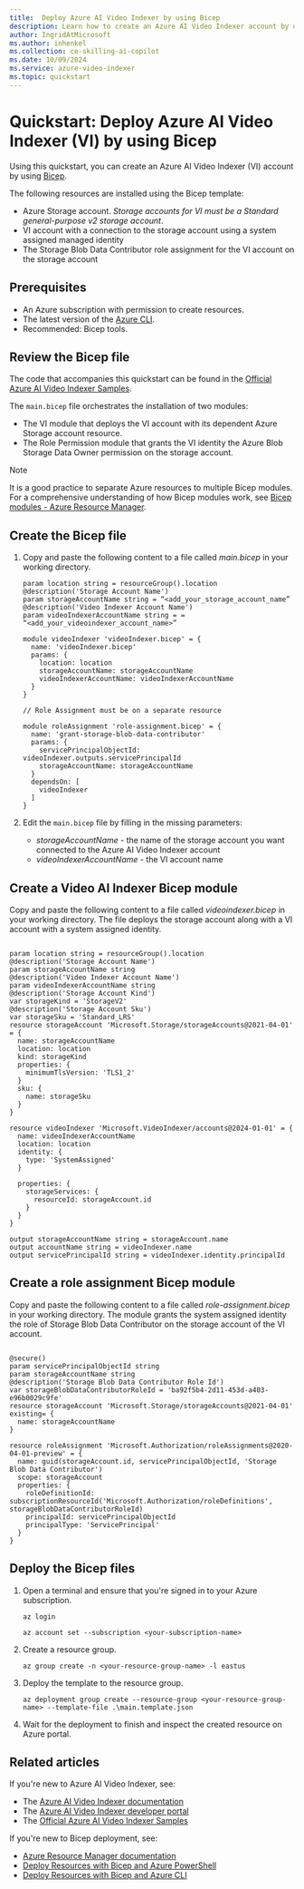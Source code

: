 ```yaml
---
title:  Deploy Azure AI Video Indexer by using Bicep
description: Learn how to create an Azure AI Video Indexer account by using a Bicep file.
author: IngridAtMicrosoft
ms.author: inhenkel
ms.collection: ce-skilling-ai-copilot
ms.date: 10/09/2024
ms.service: azure-video-indexer
ms.topic: quickstart
---
```


# Quickstart: Deploy Azure AI Video Indexer (VI) by using Bicep

Using this quickstart, you can create an Azure AI Video Indexer (VI) account by using [Bicep](/azure/azure-resource-manager/bicep/overview).

The following resources are installed using the Bicep template:

- Azure Storage account. *Storage accounts for VI must be a Standard general-purpose v2 storage account*.
- VI account with a connection to the storage account using a system assigned managed identity
- The Storage Blob Data Contributor role assignment for the VI account on the storage account

## Prerequisites

- An Azure subscription with permission to create resources.
- The latest version of the [Azure CLI](/cli/azure/install-azure-cli).
- Recommended: Bicep tools.

## Review the Bicep file

The code that accompanies this quickstart can be found in the [Official Azure AI Video Indexer Samples](https://github.com/Azure-Samples/azure-video-indexer-samples/tree/master/Deploy-Samples/bicep).

The `main.bicep` file orchestrates the installation of two modules:

- The VI module that deploys the VI account with its dependent Azure Storage account resource.
- The Role Permission module that grants the VI identity the Azure Blob Storage Data Owner permission on the storage account.

> [!NOTE]
> It is a good practice to separate Azure resources to multiple Bicep modules.  For a comprehensive understanding of how Bicep modules work, see [Bicep modules - Azure Resource Manager](/azure/azure-resource-manager/bicep/modules).

## Create the Bicep file

1. Copy and paste the following content to a file called *main.bicep* in your working directory.

    ```cli
    param location string = resourceGroup().location 
    @description('Storage Account Name') 
    param storageAccountName string = “<add_your_storage_account_name” 
    @description('Video Indexer Account Name') 
    param videoIndexerAccountName string = = “<add_your_videoindexer_account_name>” 
    
    module videoIndexer 'videoIndexer.bicep' = { 
      name: 'videoIndexer.bicep' 
      params: { 
        location: location 
        storageAccountName: storageAccountName 
        videoIndexerAccountName: videoIndexerAccountName 
      } 
    } 
    
    // Role Assignment must be on a separate resource  
    
    module roleAssignment 'role-assignment.bicep' = { 
      name: 'grant-storage-blob-data-contributor' 
      params: { 
        servicePrincipalObjectId: videoIndexer.outputs.servicePrincipalId 
        storageAccountName: storageAccountName 
      } 
      dependsOn: [ 
        videoIndexer 
      ] 
    } 
    
    ```

1. Edit the `main.bicep` file by filling in the missing parameters:
    
    - *storageAccountName* - the name of the storage account you want connected to the Azure AI Video Indexer account
    - *videoIndexerAccountName* - the VI account name

## Create a Video AI Indexer Bicep module

Copy and paste the following content to a file called *videoindexer.bicep* in your working directory. The file deploys the storage account along with a VI account with a system assigned identity.

```cli

param location string = resourceGroup().location 
@description('Storage Account Name') 
param storageAccountName string 
@description('Video Indexer Account Name') 
param videoIndexerAccountName string 
@description('Storage Account Kind') 
var storageKind = 'StorageV2' 
@description('Storage Account Sku') 
var storageSku = 'Standard_LRS' 
resource storageAccount 'Microsoft.Storage/storageAccounts@2021-04-01' = { 
  name: storageAccountName 
  location: location 
  kind: storageKind 
  properties: { 
    minimumTlsVersion: 'TLS1_2' 
  } 
  sku: { 
    name: storageSku 
  }
} 

resource videoIndexer 'Microsoft.VideoIndexer/accounts@2024-01-01' = { 
  name: videoIndexerAccountName 
  location: location 
  identity: { 
    type: 'SystemAssigned' 
  } 

  properties: { 
    storageServices: { 
      resourceId: storageAccount.id 
    } 
  } 
} 

output storageAccountName string = storageAccount.name 
output accountName string = videoIndexer.name 
output servicePrincipalId string = videoIndexer.identity.principalId 

```

## Create a role assignment Bicep module

Copy and paste the following content to a file called *role-assignment.bicep* in your working directory. The module grants the system assigned identity the role of Storage Blob Data Contributor on the storage account of the VI account.

```cli

@secure() 
param servicePrincipalObjectId string 
param storageAccountName string
@description('Storage Blob Data Contributor Role Id') 
var storageBlobDataContributorRoleId = 'ba92f5b4-2d11-453d-a403-e96b0029c9fe' 
resource storageAccount 'Microsoft.Storage/storageAccounts@2021-04-01' existing= { 
  name: storageAccountName 
} 

resource roleAssignment 'Microsoft.Authorization/roleAssignments@2020-04-01-preview' = { 
  name: guid(storageAccount.id, servicePrincipalObjectId, 'Storage Blob Data Contributor')  
  scope: storageAccount  
  properties: { 
    roleDefinitionId: subscriptionResourceId('Microsoft.Authorization/roleDefinitions', storageBlobDataContributorRoleId)  
    principalId: servicePrincipalObjectId 
    principalType: 'ServicePrincipal'
  }
} 

```

## Deploy the Bicep files

1. Open a terminal and ensure that you're signed in to your Azure subscription.
    
    `az login`
    
    `az account set --subscription <your-subscription-name>`

1. Create a resource group.

    `az group create -n <your-resource-group-name> -l eastus`

1. Deploy the template to the resource group.

    `az deployment group create --resource-group <your-resource-group-name> --template-file .\main.template.json`

1. Wait for the deployment to finish and inspect the created resource on Azure portal. 

## Related articles

If you're new to Azure AI Video Indexer, see:

- The [Azure AI Video Indexer documentation](/azure/azure-video-indexer/)
- The [Azure AI Video Indexer developer portal](https://api-portal.videoindexer.ai/)
- The [Official Azure AI Video Indexer Samples](https://github.com/Azure-Samples/media-services-video-indexer/blob/master/README.md)

If you're new to Bicep deployment, see:

- [Azure Resource Manager documentation](/azure/azure-resource-manager/)
- [Deploy Resources with Bicep and Azure PowerShell](/azure/azure-resource-manager/bicep/deploy-powershell)
- [Deploy Resources with Bicep and Azure CLI](/azure/azure-resource-manager/bicep/deploy-cli)
